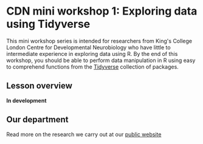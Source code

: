 # CDN mini workshop 1: Exploring data using Tidyverse

This mini workshop series is intended for researchers from King's College London
Centre for Developmental Neurobiology who have little to intermediate
experience in exploring data using R. By the end of this workshop, you should 
be able to perform data manipulation in R using easy to comprehend functions 
from the [Tidyverse](https://www.tidyverse.org/) collection of packages. 

## Lesson overview
**In development**


## Our department
Read more on the research we carry out at our 
[public website](https://devneuro.org/cdn/index.php)
